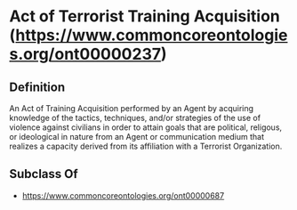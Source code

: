 # Act of Terrorist Training Acquisition (https://www.commoncoreontologies.org/ont00000237)

## Definition
An Act of Training Acquisition performed by an Agent by acquiring knowledge of the tactics, techniques, and/or strategies of the use of violence against civilians in order to attain goals that are political, religous, or ideological in nature from an Agent or communication medium that realizes a capacity derived from its affiliation with a Terrorist Organization.

## Subclass Of
- https://www.commoncoreontologies.org/ont00000687

